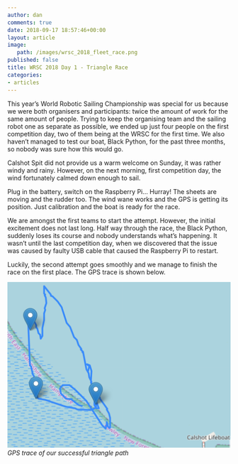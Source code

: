 ```yaml
---
author: dan
comments: true
date: 2018-09-17 18:57:46+00:00
layout: article
image:
   path: /images/wrsc_2018_fleet_race.png
published: false
title: WRSC 2018 Day 1 - Triangle Race
categories:
- articles
---
```


This year’s World Robotic Sailing Championship was special for us because we were both organisers and participants: twice the amount of work for the same amount of people. Trying to keep the organising team and the sailing robot one as separate as possible, we ended up just four people on the first competition day, two of them being at the WRSC for the first time. We also haven’t managed to test our boat, Black Python, for the past three months, so nobody was sure how this would go.

Calshot Spit did not provide us a warm welcome on Sunday, it was rather windy and rainy. However, on the next morning, first competition day, the wind fortunately calmed down enough to sail.

Plug in the battery, switch on the Raspberry Pi… Hurray! The sheets are moving and the rudder too. The wind wane works and the GPS is getting its position. Just calibration and the boat is ready for the race.

We are amongst the first teams to start the attempt. However, the initial excitement does not last long. Half way through the race, the Black Python, suddenly loses its course and nobody understands what’s happening. It wasn’t until the last competition day, when we discovered that the issue was caused by faulty USB cable that caused the Raspberry Pi to restart.

Luckily, the second attempt goes smoothly and we manage to finish the race on the first place. The GPS trace is shown below.

![triangle race GPS trace](/images/wrsc_2018_fleet_race.png)
*GPS trace of our successful triangle path*